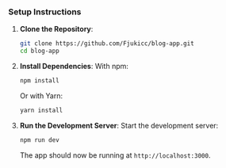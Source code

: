 ### Setup Instructions

1. **Clone the Repository**:
   ```bash
   git clone https://github.com/Fjukicc/blog-app.git
   cd blog-app
   ```

2. **Install Dependencies**:
   With npm:
   ```bash
   npm install
   ```
   Or with Yarn:
   ```bash
   yarn install
   ```

4. **Run the Development Server**:
   Start the development server:
   ```bash
   npm run dev
   ```
   The app should now be running at `http://localhost:3000`.
